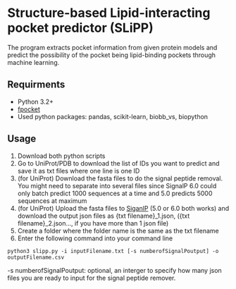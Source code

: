 # Structure-based Lipid-interacting pocket predictor (SLiPP)
The program extracts pocket information from given protein models and predict the possibility of the pocket being lipid-binding pockets through machine learning.
## Requirments
- Python 3.2+
- [fpocket](https://github.com/Discngine/fpocket)
- Used python packages: pandas, scikit-learn, biobb_vs, biopython
## Usage
1. Download both python scripts
2. Go to UniProt/PDB to download the list of IDs you want to predict and save it as txt files where one line is one ID
3. (for UniProt) Download the fasta files to do the signal peptide removal. You might need to separate into several files since SignalP 6.0 could only batch predict 1000 sequences at a time and 5.0 predicts 5000 sequences at maximum
4. (for UniProt) Upload the fasta files to [SiganlP](https://services.healthtech.dtu.dk/services/SignalP-5.0/) (5.0 or 6.0 both works) and download the output json files as {txt filename}_1.json, ({txt filename}_2.json..., if you have more than 1 json file)
5. Create a folder where the folder name is the same as the txt filename
6. Enter the following command into your command line
```
python3 slipp.py -i inputFilename.txt [-s numberofSignalPoutput] -o outputFilename.csv
```
-s numberofSignalPoutput: optional, an interger to specify how many json files you are ready to input for the signal peptide remover.
